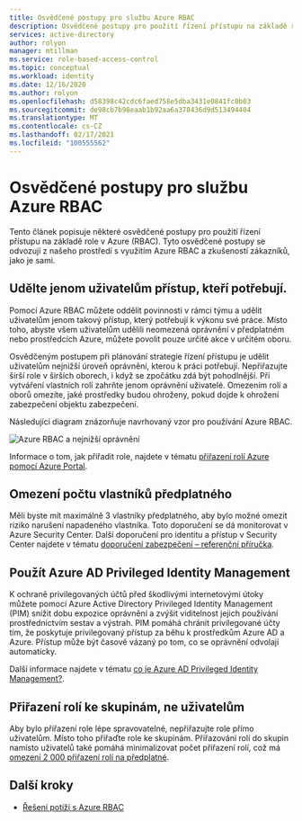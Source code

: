 ```yaml
---
title: Osvědčené postupy pro službu Azure RBAC
description: Osvědčené postupy pro použití řízení přístupu na základě role v Azure (Azure RBAC).
services: active-directory
author: rolyon
manager: mtillman
ms.service: role-based-access-control
ms.topic: conceptual
ms.workload: identity
ms.date: 12/16/2020
ms.author: rolyon
ms.openlocfilehash: d58398c42cdc6faed758e5dba3431e0841fc0b03
ms.sourcegitcommit: de98cb7b98eaab1b92aa6a378436d9d513494404
ms.translationtype: MT
ms.contentlocale: cs-CZ
ms.lasthandoff: 02/17/2021
ms.locfileid: "100555562"
---
```

# <a name="best-practices-for-azure-rbac"></a>Osvědčené postupy pro službu Azure RBAC

Tento článek popisuje některé osvědčené postupy pro použití řízení přístupu na základě role v Azure (RBAC). Tyto osvědčené postupy se odvozují z našeho prostředí s využitím Azure RBAC a zkušeností zákazníků, jako je sami.

## <a name="only-grant-the-access-users-need"></a>Udělte jenom uživatelům přístup, kteří potřebují.

Pomocí Azure RBAC můžete oddělit povinnosti v rámci týmu a udělit uživatelům jenom takový přístup, který potřebují k výkonu své práce. Místo toho, abyste všem uživatelům udělili neomezená oprávnění v předplatném nebo prostředcích Azure, můžete povolit pouze určité akce v určitém oboru.

Osvědčeným postupem při plánování strategie řízení přístupu je udělit uživatelům nejnižší úroveň oprávnění, kterou k práci potřebují. Nepřiřazujte širší role v širších oborech, i když se zpočátku zdá být pohodlnější. Při vytváření vlastních rolí zahrňte jenom oprávnění uživatelé. Omezením rolí a oborů omezíte, jaké prostředky budou ohroženy, pokud dojde k ohrožení zabezpečení objektu zabezpečení.

Následující diagram znázorňuje navrhovaný vzor pro používání Azure RBAC.

![Azure RBAC a nejnižší oprávnění](./media/best-practices/rbac-least-privilege.png)

Informace o tom, jak přiřadit role, najdete v tématu [přiřazení rolí Azure pomocí Azure Portal](role-assignments-portal.md).

## <a name="limit-the-number-of-subscription-owners"></a>Omezení počtu vlastníků předplatného

Měli byste mít maximálně 3 vlastníky předplatného, aby bylo možné omezit riziko narušení napadeného vlastníka. Toto doporučení se dá monitorovat v Azure Security Center. Další doporučení pro identitu a přístup v Security Center najdete v tématu [doporučení zabezpečení – referenční příručka](../security-center/recommendations-reference.md).

## <a name="use-azure-ad-privileged-identity-management"></a>Použít Azure AD Privileged Identity Management

K ochraně privilegovaných účtů před škodlivými internetovými útoky můžete pomocí Azure Active Directory Privileged Identity Management (PIM) snížit dobu expozice oprávnění a zvýšit viditelnost jejich používání prostřednictvím sestav a výstrah. PIM pomáhá chránit privilegované účty tím, že poskytuje privilegovaný přístup za běhu k prostředkům Azure AD a Azure. Přístup může být časově vázaný po tom, co se oprávnění odvolají automaticky. 

Další informace najdete v tématu [co je Azure AD Privileged Identity Management?](../active-directory/privileged-identity-management/pim-configure.md).

## <a name="assign-roles-to-groups-not-users"></a>Přiřazení rolí ke skupinám, ne uživatelům

Aby bylo přiřazení role lépe spravovatelné, nepřiřazujte role přímo uživatelům. Místo toho přiřaďte role ke skupinám. Přiřazování rolí do skupin namísto uživatelů také pomáhá minimalizovat počet přiřazení rolí, což má [omezení 2 000 přiřazení rolí na předplatné](troubleshooting.md#azure-role-assignments-limit). 

## <a name="next-steps"></a>Další kroky

- [Řešení potíží s Azure RBAC](troubleshooting.md)
